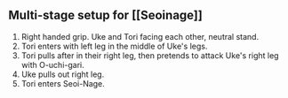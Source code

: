 ## Multi-stage setup for [[Seoinage]]
1. Right handed grip. Uke and Tori facing each other, neutral stand.
2. Tori enters with left leg in the middle of Uke's legs.
3. Tori pulls after in their right leg, then pretends to attack Uke's right leg with O-uchi-gari.
4. Uke pulls out right leg.
5. Tori enters Seoi-Nage. 